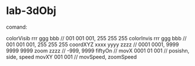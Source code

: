 # lab-3dObj
comand:

colorVisib rrr ggg bbb // 001 001 001, 255 255 255
colorInvis rrr ggg bbb // 001 001 001, 255 255 255
coordXYZ xxxx yyyy zzzz // 0001 0001, 9999 9999 9999
zoom zzzz // -999, 9999
fiftyOn //
movX 0001 01 001 // posishn, side, speed
movXY 001 001 // movSpeed, zoomSpeed
